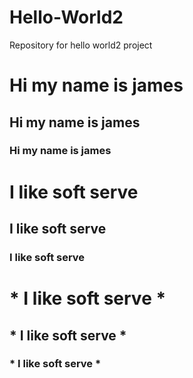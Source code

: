# Hello-World2
Repository for hello world2 project
# Hi my name is james
## Hi my name is james 
### Hi my name is james
# **I like soft serve**
## **I like soft serve**
### **I like soft serve**
# * **I like soft serve** *
## * **I like soft serve** *
### * **I like soft serve** *
